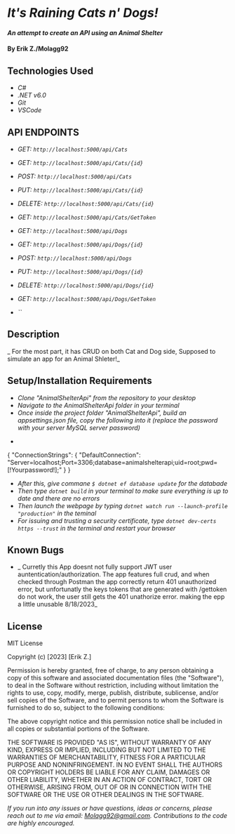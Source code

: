 # _It's Raining Cats n' Dogs!_

#### _An attempt to create an API using an Animal Shelter_

#### By Erik Z./Molagg92

## Technologies Used

* _C#_
* _.NET v6.0_
* _Git_
* _VSCode_

## API ENDPOINTS

* _GET: `http://localhost:5000/api/Cats`_
* _GET: `http://localhost:5000/api/Cats/{id}`_
* _POST: `http://localhost:5000/api/Cats`_
* _PUT: `http://localhost:5000/api/Cats/{id}`_
* _DELETE: `http://localhost:5000/api/Cats/{id}`_
* _GET: `http://localhost:5000/api/Cats/GetToken`_

* _GET: `http://localhost:5000/api/Dogs`_
* _GET: `http://localhost:5000/api/Dogs/{id}`_
* _POST: `http://localhost:5000/api/Dogs`_
* _PUT: `http://localhost:5000/api/Dogs/{id}`_
* _DELETE: `http://localhost:5000/api/Dogs/{id}`_
* _GET: `http://localhost:5000/api/Dogs/GetToken`_
* _``_

## Description

_ For the most part, it has CRUD on both Cat and Dog side, Supposed to simulate an app for an Animal Shleter!_

## Setup/Installation Requirements

* _Clone "AnimalShelterApi" from the repository to your desktop_
* _Navigate to the AnimalShelterApi folder in your terminal_
* _Once inside the project folder "AnimalShelterApi", build an appsettings.json file, copy the following into it (replace the password with your server MySQL server password)_
* ```
{
    "ConnectionStrings": {
      "DefaultConnection": "Server=localhost;Port=3306;database=animalshelterapi;uid=root;pwd=[!Yourpassword!];"
    }
  }

* _After this, give commane `$ dotnet ef database update` for the databade_ 
* _Then type `dotnet build` in your terminal to make sure everything is up to date and there are no errors_
* _Then launch the webpage by typing `dotnet watch run --launch-profile "production"` in the teminal_
* _For issuing and trusting a security certificate, type `dotnet dev-certs https --trust` in the terminal and restart your browser_

## Known Bugs

* _ Curretly this App doesnt not fully support JWT user auntentication/authorization. The app features full crud, and when checked through Postman the app correctly return 401 unauthorized error, but unfortunatly the keys tokens that are generated with /gettoken do not work, the user still gets the 401 unathorize error. making the epp a little unusable 8/18/2023_

## License

MIT License

Copyright (c) [2023] [Erik Z.]

Permission is hereby granted, free of charge, to any person obtaining a copy
of this software and associated documentation files (the "Software"), to deal
in the Software without restriction, including without limitation the rights
to use, copy, modify, merge, publish, distribute, sublicense, and/or sell
copies of the Software, and to permit persons to whom the Software is
furnished to do so, subject to the following conditions:

The above copyright notice and this permission notice shall be included in all
copies or substantial portions of the Software.

THE SOFTWARE IS PROVIDED "AS IS", WITHOUT WARRANTY OF ANY KIND, EXPRESS OR
IMPLIED, INCLUDING BUT NOT LIMITED TO THE WARRANTIES OF MERCHANTABILITY,
FITNESS FOR A PARTICULAR PURPOSE AND NONINFRINGEMENT. IN NO EVENT SHALL THE
AUTHORS OR COPYRIGHT HOLDERS BE LIABLE FOR ANY CLAIM, DAMAGES OR OTHER
LIABILITY, WHETHER IN AN ACTION OF CONTRACT, TORT OR OTHERWISE, ARISING FROM,
OUT OF OR IN CONNECTION WITH THE SOFTWARE OR THE USE OR OTHER DEALINGS IN THE
SOFTWARE.

_If you run into any issues or have questions, ideas or concerns, please reach out to me via email: Molagg92@gmail.com.  Contributions to the code are highly encouraged._